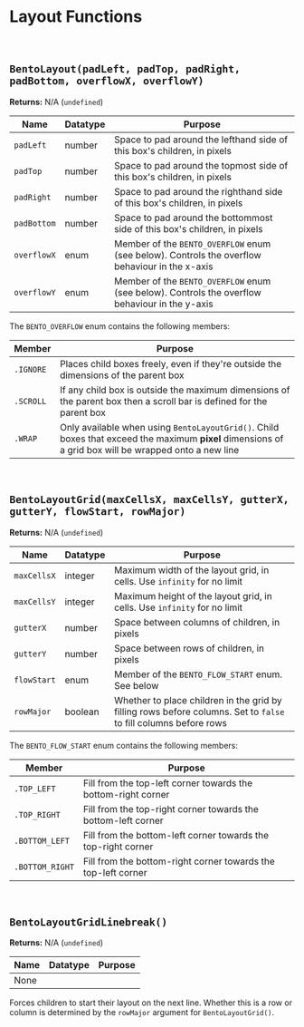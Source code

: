 # Layout Functions

&nbsp;

## `BentoLayout(padLeft, padTop, padRight, padBottom, overflowX, overflowY)`

**Returns:** N/A (`undefined`)

|Name       |Datatype|Purpose                                                                                       |
|-----------|--------|----------------------------------------------------------------------------------------------|
|`padLeft`  |number  |Space to pad around the lefthand side of this box's children, in pixels                       |
|`padTop`   |number  |Space to pad around the topmost side of this box's children, in pixels                        |
|`padRight` |number  |Space to pad around the righthand side of this box's children, in pixels                      |
|`padBottom`|number  |Space to pad around the bottommost side of this box's children, in pixels                     |
|`overflowX`|enum    |Member of the `BENTO_OVERFLOW` enum (see below). Controls the overflow behaviour in the x-axis|
|`overflowY`|enum    |Member of the `BENTO_OVERFLOW` enum (see below). Controls the overflow behaviour in the y-axis|

The `BENTO_OVERFLOW` enum contains the following members:

|Member   |Purpose                                                                                                                                              |
|---------|-----------------------------------------------------------------------------------------------------------------------------------------------------|
|`.IGNORE`|Places child boxes freely, even if they're outside the dimensions of the parent box                                                                  |
|`.SCROLL`|If any child box is outside the maximum dimensions of the parent box then a scroll bar is defined for the parent box                                 |
|`.WRAP`  |Only available when using `BentoLayoutGrid()`. Child boxes that exceed the maximum **pixel** dimensions of a grid box will be wrapped onto a new line|

&nbsp;

## `BentoLayoutGrid(maxCellsX, maxCellsY, gutterX, gutterY, flowStart, rowMajor)`

**Returns:** N/A (`undefined`)

|Name           |Datatype|Purpose                                                                                                         |
|---------------|--------|----------------------------------------------------------------------------------------------------------------|
|`maxCellsX`    |integer |Maximum width of the layout grid, in cells. Use `infinity` for no limit                                         |
|`maxCellsY`    |integer |Maximum height of the layout grid, in cells. Use `infinity` for no limit                                        |
|`gutterX`      |number  |Space between columns of children, in pixels                                                                    |
|`gutterY`      |number  |Space between rows of children, in pixels                                                                       |
|`flowStart`    |enum    |Member of the `BENTO_FLOW_START` enum. See below                                                                |
|`rowMajor`     |boolean |Whether to place children in the grid by filling rows before columns. Set to `false` to fill columns before rows|

The `BENTO_FLOW_START` enum contains the following members:

|Member         |Purpose                                                      |
|---------------|-------------------------------------------------------------|
|`.TOP_LEFT`    |Fill from the top-left corner towards the bottom-right corner|
|`.TOP_RIGHT`   |Fill from the top-right corner towards the bottom-left corner|
|`.BOTTOM_LEFT` |Fill from the bottom-left corner towards the top-right corner|
|`.BOTTOM_RIGHT`|Fill from the bottom-right corner towards the top-left corner|

&nbsp;

## `BentoLayoutGridLinebreak()`

**Returns:** N/A (`undefined`)

|Name|Datatype|Purpose|
|----|--------|-------|
|None|        |       |

Forces children to start their layout on the next line. Whether this is a row or column is determined by the `rowMajor` argument for `BentoLayoutGrid()`.
